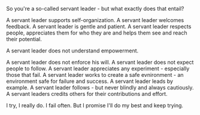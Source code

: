 
So you're a so-called servant leader - but what exactly does that entail?

A servant leader supports self-organization. A servant leader welcomes feedback. A servant leader is gentle and patient. A servant leader respects people, appreciates them for who they are and helps them see and reach their potential.

A servant leader does not understand empowerment.

A servant leader does not enforce his will. A servant leader does not expect people to follow. A servant leader appreciates any experiment - especially those that fail. A servant leader works to create a safe evnironment - an environment safe for failure and success. A servant leader leads by example. A servant leader follows - but never blindly and always cautiously. A servant leaders credits others for their contributions and effort.

I try, I really do. I fail often. But I promise I'll do my best and keep trying.


 